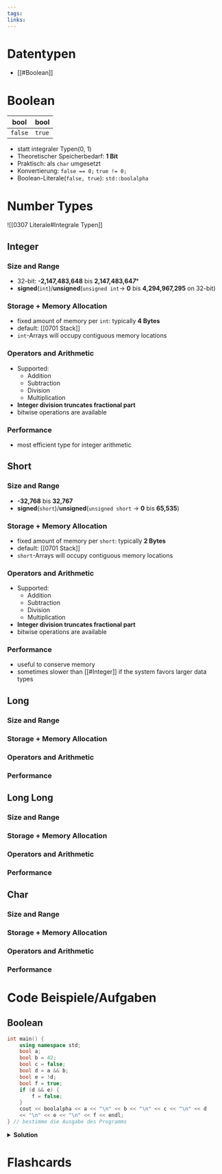 ```yaml
---
tags: 
links:
---
```

# Datentypen
- [[#Boolean]]

# Boolean
| bool    | bool   |
| ------- | ------ |
| `false` | `true` |
- statt integraler Typen(0, 1)
- Theoretischer Speicherbedarf: **1 Bit**
- Praktisch: als `char` umgesetzt
- Konvertierung: `false == 0;` `true != 0;`
- Boolean-Literale(`false, true`): `std::boolalpha`

# Number Types
![[0307 Literale#Integrale Typen]]

## Integer
### Size and Range
- 32-bit: **-2,147,483,648** bis **2,147,483,64*7****
- **signed**(`int`)/**unsigned**(`unsigned int`-> **0** bis **4,294,967,295** on 32-bit)
### Storage + Memory Allocation
- fixed amount of memory per `int`: typically **4 Bytes**
- default: [[0701 Stack]]
- `int`-Arrays will occupy contiguous memory locations

### Operators and Arithmetic
- Supported:
	- Addition
	- Subtraction
	- Division
	- Multiplication
- **Integer division truncates fractional part**
- bitwise operations are available

### Performance
- most efficient type for integer arithmetic

## Short
### Size and Range
- **-32,768** bis **32,767**
- **signed**(`short`)/**unsigned**(`unsigned short` -> **0** bis **65,535**)

### Storage + Memory Allocation
- fixed amount of memory per `short`: typically **2 Bytes**
- default: [[0701 Stack]]
- `short`-Arrays will occupy contiguous memory locations
### Operators and Arithmetic
- Supported:
	- Addition
	- Subtraction
	- Division
	- Multiplication
- **Integer division truncates fractional part**
- bitwise operations are available
### Performance
- useful to conserve memory
- sometimes slower than [[#Integer]] if the system favors larger data types
## Long
### Size and Range

### Storage + Memory Allocation

### Operators and Arithmetic

### Performance

## Long Long
### Size and Range


### Storage + Memory Allocation

### Operators and Arithmetic

### Performance

## Char
### Size and Range


### Storage + Memory Allocation

### Operators and Arithmetic

### Performance

# Code Beispiele/Aufgaben
## Boolean
```cpp
int main() {
	using namespace std;
	bool a;
	bool b = 42;
	bool c = false;
	bool d = a && b;
	bool e = !d;
	bool f = true;
	if (d && e) {
		f = false;
	}
	cout << boolalpha << a << "\n" << b << "\n" << c << "\n" << d
	<< "\n" << e << "\n" << f << endl;
} // bestimme die Ausgabe des Programms
```

<details>
<summary><b>Solution</b></summary>
- random<br/>
- true<br/>
- false<br/>
- depends on `a` -> unknown<br/>
- depends on `d` -> unknown, `!d`<br/>
- true(`e` is always `!d`)<br/>
</details>

# Flashcards

